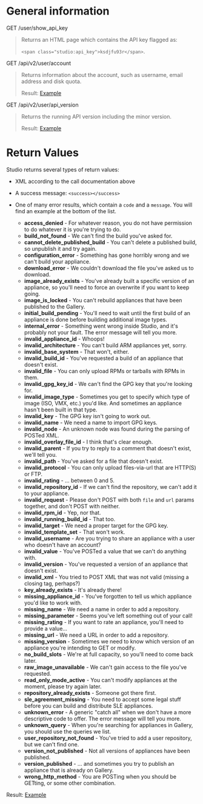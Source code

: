 # General information

GET /user/show_api_key
> Returns an HTML page which contains the API key flagged as:
>
> `<span class="studio:api_key">ksdjfu93r</span>`.

GET /api/v2/user/account
>Returns information about the account, such as username, email address
>and disk quota.
>
>Result: [Example](account.xml)

GET /api/v2/user/api_version
>Returns the running API version including the minor version.
>
>Result: [Example](api_version.xml)

# Return Values

Studio returns several types of return values:

* XML according to the call documentation above
* A success message: `<success></success>`
* One of many error results, which contain a `code` and a `message`.
  You will find an example at the bottom of the list.

  * __access_denied__ -
    For whatever reason, you do not have permission to do whatever it is
    you're trying to do.
  * __build_not_found__ -
    We can't find the build you've asked for.
  * __cannot_delete_published_build__ -
    You can't delete a published build, so unpublish it and try again.
  * __configuration_error__ -
    Something has gone horribly wrong and we can't build your appliance.
  * __download_error__ -
    We couldn't download the file you've asked us to download.
  * __image_already_exists__ -
    You've already built a specific version of an appliance, so you'll
    need to force an overwrite if you want to keep going.
  * __image_is_locked__ -
    You can't rebuild appliances that have been published to the Gallery.
  * __initial_build_pending__ -
    You'll need to wait until the first build of an appliance is done
    before building additional image types.
  * __internal_error__ -
    Something went wrong inside Studio, and it's probably not your
    fault.
    The error message will tell you more.
  * __invalid_appliance_id__ -
    Whoops!
  * __invalid_architecture__ -
    You can't build ARM appliances yet, sorry.
  * __invalid_base_system__ -
    That won't, either.
  * __invalid_build_id__ -
    You've requested a build of an appliance that doesn't exist.
  * __invalid_file__ -
    You can only upload RPMs or tarballs with RPMs in them.
  * __invalid_gpg_key_id__ -
    We can't find the GPG key that you're looking for.
  * __invalid_image_type__ -
    Sometimes you get to specify which type of image (ISO, VMX, etc.)
    you'd like.  And sometimes an appliance hasn't been built in that
    type.
  * __invalid_key__ -
    The GPG key isn't going to work out.
  * __invalid_name__ -
    We need a name to import GPG keys.
  * __invalid_node__ -
    An unknown node was found during the parsing of POSTed XML.
  * __invalid_overlay_file_id__ -
    I think that's clear enough.
  * __invalid_parent__ -
    If you try to reply to a comment that doesn't exist, we'll tell you.
  * __invalid_path__ -
    You've asked for a file that doesn't exist.
  * __invalid_protocol__ -
    You can only upload files-via-url that are HTTP(S) or FTP.
  * __invalid_rating__ -
    ... between 0 and 5.
  * __invalid_repository_id__ -
    If we can't find the repository, we can't add it to your appliance.
  * __invalid_request__ -
    Please don't POST with both `file` and `url` params together, and
    don't POST with neither.
  * __invalid_rpm_id__ -
    Yep, nor that.
  * __invalid_running_build_id__ -
    That too.
  * __invalid_target__ -
    We need a proper target for the GPG key.
  * __invalid_template_set__ -
    That won't work.
  * __invalid_username__ -
    Are you trying to share an appliance with a user who doesn't have an
    account?
  * __invalid_value__ -
    You've POSTed a value that we can't do anything with.
  * __invalid_version__ -
    You've requested a version of an appliance that doesn't exist.
  * __invalid_xml__ -
    You tried to POST XML that was not valid (missing a closing tag, perhaps?)
  * __key_already_exists__ -
    It's already there!
  * __missing_appliance_id__ -
    You've forgotten to tell us which appliance you'd like to work with.
  * __missing_name__ -
    We need a name in order to add a repository.
  * __missing_parameter__ -
    Seems you've left something out of your call!
  * __missing_rating__ -
    If you want to rate an appliance, you'll need to provide a value...
  * __missing_url__ -
    We need a URL in order to add a repository.
  * __missing_version__ -
    Sometimes we need to know which version of an appliance you're
    intending to GET or modify.
  * __no_build_slots__ -
    We're at full capacity, so you'll need to come back later.
  * __raw_image_unavailable__ -
    We can't gain access to the file you've requested.
  * __read_only_mode_active__ -
    You can't modify appliances at the moment, please try again later.
  * __repository_already_exists__ -
    Someone got there first.
  * __sle_agreement_missing__ -
    You need to accept some legal stuff before you can build and
    distribute SLE appliances.
  * __unknown_error__ -
    A generic "catch all" when we don't have a more descriptive code to offer.  The error message will tell you more.
  * __unknown_query__ -
    When you're searching for appliances in Gallery, you should use the
    queries we list.
  * __user_repository_not_found__ -
    You've tried to add a user repository, but we can't find one.
  * __version_not_published__ -
    Not all versions of appliances have been published.
  * __version_published__ -
    ... and sometimes you try to publish an appliance that is already on
    Gallery.
  * __wrong_http_method__ -
    You are POSTing when you should be GETting, or some other combination.

Result: [Example](generic_error_example.xml)
